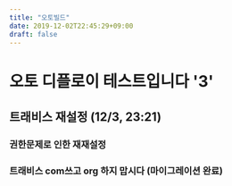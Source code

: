 ```yaml
---
title: "오토빌드"
date: 2019-12-02T22:45:29+09:00
draft: false
---
```


# 오토 디플로이 테스트입니다 '3'
## 트래비스 재설정 (12/3, 23:21)
### 권한문제로 인한 재재설정
### 트래비스 com쓰고 org 하지 맙시다 (마이그레이션 완료)